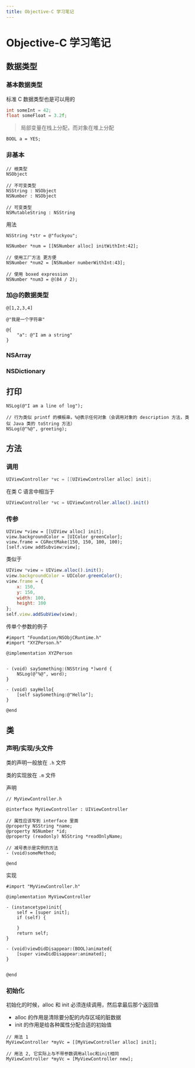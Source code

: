 ```yaml
---
title: Objective-C 学习笔记
--- 
```


# Objective-C 学习笔记

## 数据类型

### 基本数据类型

标准 C 数据类型也是可以用的

```c
int someInt = 42;
float someFloat = 3.2f;
```

> 局部变量在栈上分配，而对象在堆上分配

```objc
BOOL a = YES;
```

### 非基本

```objc
// 根类型
NSObject

// 不可变类型
NSString : NSObject
NSNumber : NSObject

// 可变类型
NSMutableString : NSString

```

用法
```objc
NSString *str = @"fuckyou";

NSNumber *num = [[NSNumber alloc] initWithInt:42];

// 使用工厂方法 更方便
NSNumber *num2 = [NSNumber numberWithInt:43];

// 使用 boxed expression
NSNumber *num3 = @(84 / 2);
```

### 加@的数据类型

```objc
@[1,2,3,4]

@"我是一个字符串"

@{
    "a": @"I am a string"
}
```

### NSArray

### NSDictionary

## 打印

```objc
NSLog(@"I am a line of log");

// 行为类似 printf 的模板串，%@表示任何对象（会调用对象的 description 方法，类似 Java 类的 toString 方法）
NSLog(@"%@", greeting);
```

## 方法

### 调用

```objectivec
UIViewController *vc = [[UIViewController alloc] init];
```

在类 C 语言中相当于 
```js
UIViewController *vc = UIViewController.alloc().init()
```

### 传参

```objc
UIView *view = [[UIView alloc] init];
view.backgroundColor = [UIColor greenColor];
view.frame = CGRectMake(150, 150, 100, 100);
[self.view addSubview:view];
```

类似于 
```js
UIView *view = UIView.alloc().init();
view.backgroundColor = UIColor.greenColor();
view.frame = {
    x: 150,
    y: 150,
    width: 100,
    height: 100
};
self.view.addSubView(view);
```

传单个参数的例子
```objc
#import "Foundation/NSObjCRuntime.h"
#import "XYZPerson.h"

@implementation XYZPerson


- (void) saySomething:(NSString *)word {
    NSLog(@"%@", word);
}

- (void) sayHello{
    [self saySomething:@"Hello"];
}

@end
```


## 类

### 声明/实现/头文件

类的声明一般放在 `.h` 文件

类的实现放在 `.m` 文件


声明
```objc
// MyViewController.h

@interface MyViewController : UIViewController

// 属性应该写到 interface 里面
@property NSString *name;
@property NSNumber *id;
@property (readonly) NSString *readOnlyName;

// 减号表示是实例的方法
- (void)someMethod;

@end
```

实现
```objc
#import "MyViewController.h"

@implementation MyViewController

- (instancetype)init{
    self = [super init];
    if (self) {
        
    }
    return self;
}

- (void)viewDidDisappear:(BOOL)animated{
    [super viewDidDisappear:animated];
}


@end
```

### 初始化

初始化的时候，alloc 和 init 必须连续调用，然后拿最后那个返回值

- alloc 的作用是清除要分配的内存区域的脏数据
- init 的作用是给各种属性分配合适的初始值

```objc
// 用法 1
MyViewController *myVc = [[MyViewController alloc] init];

// 用法 2, 它实际上与不带参数调用alloc和init相同
MyViewController *myVc = [MyViewController new];
```